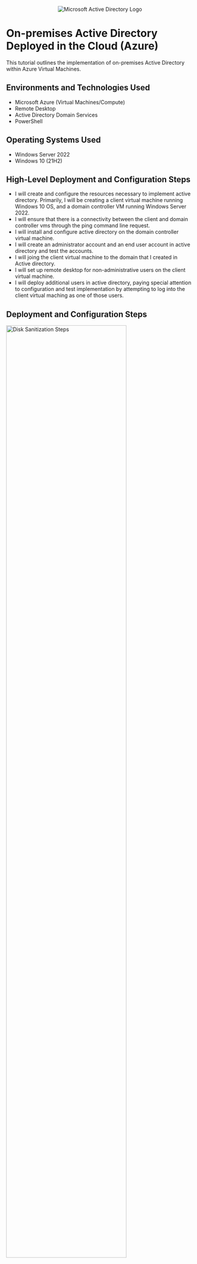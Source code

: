 <p align="center">
<img src="https://i.imgur.com/pU5A58S.png" alt="Microsoft Active Directory Logo"/>
</p>

<h1>On-premises Active Directory Deployed in the Cloud (Azure)</h1>
This tutorial outlines the implementation of on-premises Active Directory within Azure Virtual Machines.<br />
<h2>Environments and Technologies Used</h2>

- Microsoft Azure (Virtual Machines/Compute)
- Remote Desktop
- Active Directory Domain Services
- PowerShell

<h2>Operating Systems Used </h2>

- Windows Server 2022
- Windows 10 (21H2)

<h2>High-Level Deployment and Configuration Steps</h2>

- I will create and configure the resources necessary to implement active directory. Primarily, I will be creating a client virtual machine running Windows 10 OS, and a domain controller VM running Windows Server 2022. 
- I will ensure that there is a connectivity between the client and domain controller vms through the ping command line request.
- I will install and configure active directory on the domain controller virtual machine. 
- I will create an administrator account and an end user account in active directory and test the accounts. 
- I will joing the client virtual machine to the domain that I created in Active directory.
- I will set up remote desktop for non-administrative users on the client virtual machine.
- I will deploy additional users in active directory, paying special attention to configuration and test implementation by attempting to log into the client virtual maching as one of those users. 

<h2>Deployment and Configuration Steps</h2>

<p>
<img src="https://i.imgur.com/orV8SlV.png" height="80%" width="80%" alt="Disk Sanitization Steps"/>
</p>
<p>
In this initial step, I created a resource group in Microsoft Azure, I will be subsequently adding the client and the domain controller virtual machines to this resource group to maintain a high-level of organization.
</p>
<br />

<p>
<img src="https://i.imgur.com/bwv2kjE.png" height="80%" width="80%" alt="Disk Sanitization Steps"/>
</p>
<p>
Here, I created and configured the client virtual machine. The VM is running windows 10 22H2. It's important to ensure that in the "network tab" of the configuration process the RDP port 3389 is enabled. If disabled, using remote desktop to this virtual machine is impossible. Additionally, we ensure that the virtual machine is configured inside the resource group that we created previously.
</p>
<br />

<p>
<img src="https://i.imgur.com/9VIDapn.png" height="80%" width="80%" alt="Disk Sanitization Steps"/>
</p>
<p>
What is shown here is that we have validated that the RDP over port 3389 is enabled, this will allow us to remote into the virtual machine. Next, we need to take special note of the Vnet, as we will need to ensure that the domain controller is set up on the same Vnet. 
</p>
<br />


<p>
<img src="https://i.imgur.com/eQqAGEm.png" height="80%" width="80%" alt="Disk Sanitization Steps"/>
</p>
<p>
The next step is to create the virtual machine for the domain controller. In this step I configured the virtual machine through the Microsoft Azure portal to run Windows Server 2022. Special attention was given to the resource group and the region to ensure that they matched with the resource group and the region that were configured on the client virtual machine running Windows 10. 
</p>
<br />


<p>
<img src="https://i.imgur.com/ur5V0Lv.png" height="80%" width="80%" alt="Disk Sanitization Steps"/>
</p>
<p>
Here, I ensured that RDP over port 3389 was enabled for the domain controller and that the Vnet configured on this machine is the same Vnet that was configured on the client virtual machine running windows 10. 
</p>
<br />


<p>
<img src="https://i.imgur.com/lhOfzPq.png" height="80%" width="80%" alt="Disk Sanitization Steps"/>
</p>
<p>
When working with a domain controller we need to validate that the IP is set to static. Using Microsoft Azure the IP is typically set to Dynamic be default unless there is a request for Static. To update the IP protocol in the domain controller, first we would need to review the domain controller VM in Microsoft Azure, then navigate to "Network Settings", then "IP Configurations", then click on "ipconfig", then in the "edit IP Configuration" menu we would need to select "static" under "Private IP Address" setting. Before clicking on "save" we will need to take note of the private IP address and the Public IP address shown as we will need them to continue in the future steps. 
</p>
<br />


<p>
<img src="https://i.imgur.com/DJmEXEB.png" height="80%" width="80%" alt="Disk Sanitization Steps"/>
</p>
<p>
Lorem ipsum dolor sit amet, consectetur adipiscing elit, sed do eiusmod tempor incididunt ut labore et dolore magna aliqua. Ut enim ad minim veniam, quis nostrud exercitation ullamco laboris nisi ut aliquip ex ea commodo consequat. Duis aute irure dolor in reprehenderit in voluptate velit esse cillum dolore eu fugiat nulla pariatur.
</p>
<br />


<p>
<img src="https://i.imgur.com/DJmEXEB.png" height="80%" width="80%" alt="Disk Sanitization Steps"/>
</p>
<p>
Lorem ipsum dolor sit amet, consectetur adipiscing elit, sed do eiusmod tempor incididunt ut labore et dolore magna aliqua. Ut enim ad minim veniam, quis nostrud exercitation ullamco laboris nisi ut aliquip ex ea commodo consequat. Duis aute irure dolor in reprehenderit in voluptate velit esse cillum dolore eu fugiat nulla pariatur.
</p>
<br />


<p>
<img src="https://i.imgur.com/DJmEXEB.png" height="80%" width="80%" alt="Disk Sanitization Steps"/>
</p>
<p>
Lorem ipsum dolor sit amet, consectetur adipiscing elit, sed do eiusmod tempor incididunt ut labore et dolore magna aliqua. Ut enim ad minim veniam, quis nostrud exercitation ullamco laboris nisi ut aliquip ex ea commodo consequat. Duis aute irure dolor in reprehenderit in voluptate velit esse cillum dolore eu fugiat nulla pariatur.
</p>
<br />


<p>
<img src="https://i.imgur.com/DJmEXEB.png" height="80%" width="80%" alt="Disk Sanitization Steps"/>
</p>
<p>
Lorem ipsum dolor sit amet, consectetur adipiscing elit, sed do eiusmod tempor incididunt ut labore et dolore magna aliqua. Ut enim ad minim veniam, quis nostrud exercitation ullamco laboris nisi ut aliquip ex ea commodo consequat. Duis aute irure dolor in reprehenderit in voluptate velit esse cillum dolore eu fugiat nulla pariatur.
</p>
<br />


<p>
<img src="https://i.imgur.com/DJmEXEB.png" height="80%" width="80%" alt="Disk Sanitization Steps"/>
</p>
<p>
Lorem ipsum dolor sit amet, consectetur adipiscing elit, sed do eiusmod tempor incididunt ut labore et dolore magna aliqua. Ut enim ad minim veniam, quis nostrud exercitation ullamco laboris nisi ut aliquip ex ea commodo consequat. Duis aute irure dolor in reprehenderit in voluptate velit esse cillum dolore eu fugiat nulla pariatur.
</p>
<br />


<p>
<img src="https://i.imgur.com/DJmEXEB.png" height="80%" width="80%" alt="Disk Sanitization Steps"/>
</p>
<p>
Lorem ipsum dolor sit amet, consectetur adipiscing elit, sed do eiusmod tempor incididunt ut labore et dolore magna aliqua. Ut enim ad minim veniam, quis nostrud exercitation ullamco laboris nisi ut aliquip ex ea commodo consequat. Duis aute irure dolor in reprehenderit in voluptate velit esse cillum dolore eu fugiat nulla pariatur.
</p>
<br />
